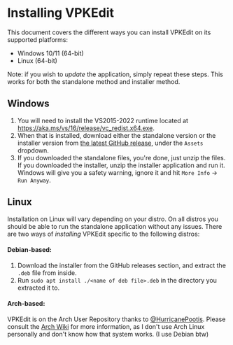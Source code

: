 # Installing VPKEdit

This document covers the different ways you can install VPKEdit on its supported
platforms:

- Windows 10/11 (64-bit)
- Linux (64-bit)

Note: if you wish to *update* the application, simply repeat these steps. This works for
both the standalone method and installer method.

## Windows

1. You will need to install the VS2015-2022 runtime located at https://aka.ms/vs/16/release/vc_redist.x64.exe.
2. When that is installed, download either the standalone version or the installer version from [the latest
   GitHub release](https://github.com/craftablescience/VPKEdit/releases/latest), under the `Assets` dropdown.
3. If you downloaded the standalone files, you're done, just unzip the files. If you downloaded the installer,
   unzip the installer application and run it. Windows will give you a safety warning, ignore it and hit `More Info` → `Run Anyway`.

## Linux

Installation on Linux will vary depending on your distro. On all distros you should be able to run the standalone
application without any issues. There are two ways of *installing* VPKEdit
specific to the following distros:

#### Debian-based:

1. Download the installer from the GitHub releases section, and extract the `.deb` file from inside.
2. Run `sudo apt install ./<name of deb file>.deb` in the directory you extracted it to.

#### Arch-based:

VPKEdit is on the Arch User Repository thanks to [@HurricanePootis](https://github.com/HurricanePootis).
Please consult the [Arch Wiki](https://wiki.archlinux.org/title/Arch_User_Repository) for more information,
as I don't use Arch Linux personally and don't know how that system works. (I use Debian btw)
